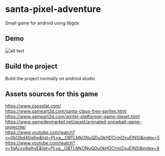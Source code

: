 # santa-pixel-adventure
Small game for android using libgdx

## Demo 

![alt text](https://github.com/caiovini/santa-pixel-adventure/blob/master/demo.gif)

## Build the project 

Build the project normally on android studio

## Assets sources for this game

https://www.zapsplat.com/<br/>
https://www.gameart2d.com/santa-claus-free-sprites.html<br/>
https://www.gameart2d.com/winter-platformer-game-tileset.html<br/>
https://www.gamedevmarket.net/asset/animated-snowball-game-projectile/<br/>
https://www.youtube.com/watch?v=0bI3bd40q6w&list=PLya__OBTLMkONuQDu0kHDCrml2xuEINSi&index=5<br/>
https://www.youtube.com/watch?v=1qAcxy8whyE&list=PLya__OBTLMkONuQDu0kHDCrml2xuEINSi&index=9<br/>

